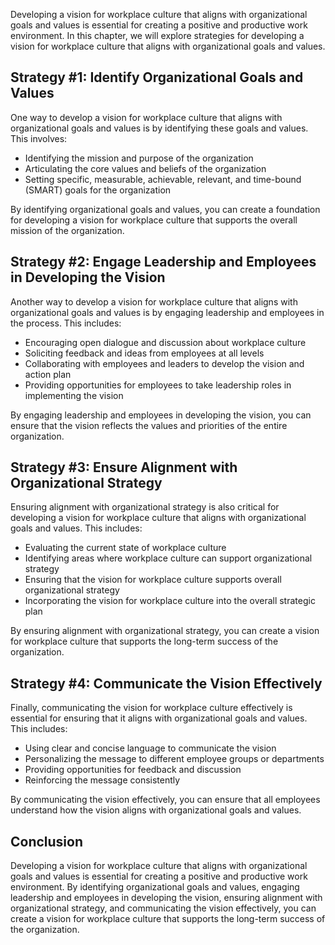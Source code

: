 
Developing a vision for workplace culture that aligns with organizational goals and values is essential for creating a positive and productive work environment. In this chapter, we will explore strategies for developing a vision for workplace culture that aligns with organizational goals and values.

Strategy #1: Identify Organizational Goals and Values
-----------------------------------------------------

One way to develop a vision for workplace culture that aligns with organizational goals and values is by identifying these goals and values. This involves:

* Identifying the mission and purpose of the organization
* Articulating the core values and beliefs of the organization
* Setting specific, measurable, achievable, relevant, and time-bound (SMART) goals for the organization

By identifying organizational goals and values, you can create a foundation for developing a vision for workplace culture that supports the overall mission of the organization.

Strategy #2: Engage Leadership and Employees in Developing the Vision
---------------------------------------------------------------------

Another way to develop a vision for workplace culture that aligns with organizational goals and values is by engaging leadership and employees in the process. This includes:

* Encouraging open dialogue and discussion about workplace culture
* Soliciting feedback and ideas from employees at all levels
* Collaborating with employees and leaders to develop the vision and action plan
* Providing opportunities for employees to take leadership roles in implementing the vision

By engaging leadership and employees in developing the vision, you can ensure that the vision reflects the values and priorities of the entire organization.

Strategy #3: Ensure Alignment with Organizational Strategy
----------------------------------------------------------

Ensuring alignment with organizational strategy is also critical for developing a vision for workplace culture that aligns with organizational goals and values. This includes:

* Evaluating the current state of workplace culture
* Identifying areas where workplace culture can support organizational strategy
* Ensuring that the vision for workplace culture supports overall organizational strategy
* Incorporating the vision for workplace culture into the overall strategic plan

By ensuring alignment with organizational strategy, you can create a vision for workplace culture that supports the long-term success of the organization.

Strategy #4: Communicate the Vision Effectively
-----------------------------------------------

Finally, communicating the vision for workplace culture effectively is essential for ensuring that it aligns with organizational goals and values. This includes:

* Using clear and concise language to communicate the vision
* Personalizing the message to different employee groups or departments
* Providing opportunities for feedback and discussion
* Reinforcing the message consistently

By communicating the vision effectively, you can ensure that all employees understand how the vision aligns with organizational goals and values.

Conclusion
----------

Developing a vision for workplace culture that aligns with organizational goals and values is essential for creating a positive and productive work environment. By identifying organizational goals and values, engaging leadership and employees in developing the vision, ensuring alignment with organizational strategy, and communicating the vision effectively, you can create a vision for workplace culture that supports the long-term success of the organization.
